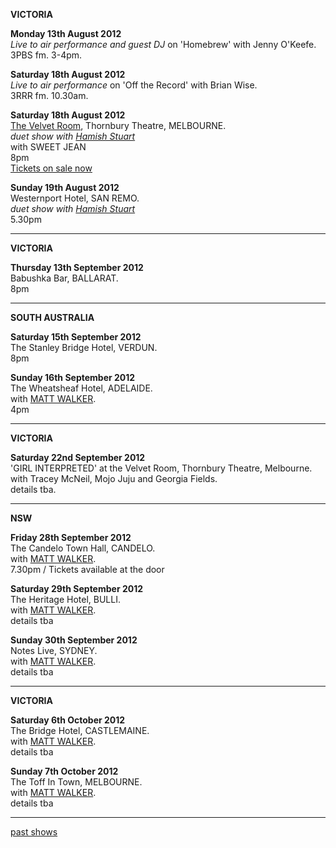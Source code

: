 **VICTORIA**    

**Monday 13th August 2012**  
*Live to air performance and guest DJ* on 'Homebrew' with Jenny O'Keefe.  
3PBS fm. 3-4pm.   

**Saturday 18th August 2012**  
*Live to air performance* on 'Off the Record' with Brian Wise.  
3RRR fm. 10.30am.     

**Saturday 18th August 2012**   
[The Velvet Room][111], Thornbury Theatre, MELBOURNE.  
*duet show with [Hamish Stuart][97]*    
with SWEET JEAN   
8pm  
[Tickets on sale now][111.1]        

**Sunday 19th August 2012**   
Westernport Hotel, SAN REMO.  
*duet show with [Hamish Stuart][97]*    
5.30pm     

* * * * *     

**VICTORIA** 

**Thursday 13th September 2012**   
Babushka Bar, BALLARAT.  
8pm 

* * * * *   

**SOUTH AUSTRALIA**  

**Saturday 15th September 2012**   
The Stanley Bridge Hotel, VERDUN.  
8pm 
 
**Sunday 16th September 2012**   
The Wheatsheaf Hotel, ADELAIDE.   
with [MATT WALKER][112].   
4pm     

* * * * *   
  
**VICTORIA** 

**Saturday 22nd September 2012**   
'GIRL INTERPRETED' at the Velvet Room, Thornbury Theatre, Melbourne.  
with Tracey McNeil, Mojo Juju and Georgia Fields.  
details tba.  

* * * * *   

**NSW**  

**Friday 28th September 2012**   
The Candelo Town Hall, CANDELO.  
with [MATT WALKER][112].  
7.30pm / Tickets available at the door  
 
**Saturday 29th September 2012**   
The Heritage Hotel, BULLI.   
with [MATT WALKER][112].   
details tba  

**Sunday 30th September 2012**   
Notes Live, SYDNEY.   
with [MATT WALKER][112].       
details tba   

* * * * *   

**VICTORIA**  
 
**Saturday 6th October 2012**     
The Bridge Hotel, CASTLEMAINE.   
with [MATT WALKER][112].      
details tba   

**Sunday 7th October 2012**     
The Toff In Town, MELBOURNE.   
with [MATT WALKER][112].      
details tba   

* * * * *     

[past shows][archive]

  [archive]: shows/archive/

[33.1]: contact/
[50]: http://northcotesocialclub.com/
[3.2]: http://www.thebasement.com.au/
[81]:  http://www.pietabrown.com
[88]: http://www.facebook.com/pages/Beetle-Bar/125772420775772
[89]: http://www.royalexchangenewcastle.com.au/
[90]: http://www.camelotlounge.com/
[90.1]: http://www.trybooking.com/RWU
[91]: http://www.clarendonguesthouse.com.au/
[93]: http://www.caravanmusic.com.au
[94]: http://wheatsheafhotel.com.au/
[95]: http://www.bellaunion.com.au
[96]: http://www.jojosmithsoul.com/
[96.1]: http://www.myspace.com/sweetjeanmusic
[96.2]: http://www.myspace.com/jimdowling
[96.3]: http://www.ilonaharker.com
[96.4]: http://www.mardilumsden.com  
[96.5]: http://www.theyearlings.net 
[96.6]: http://www.theelliscollective.com
[96.7]: http://www.triplejunearthed.com/birdsandbelles
[96.8]: http://www.myspace.com/denhanrahan
[97]: http://www.hamishstuart.net/fr_home.cfm
[98]: http://venue505.com/
[99]: http://www.corinbank.com/  
[99.1]: http://www.portfairyfolkfestival.com/
[100]: http://www.tamarvalleyfolkfestival.com/Home.html  
[101]: http://www.bigtix.com.au/ProductDetails.aspx?productID=2083
[104]: http://www.carnivalofsuburbia.com   
[105]: http://www.bellaunion.com.au/ticketing/show_535/
[106]: http://www.caravanmusic.com.au/gigs/pieta-brown/
[107]: http://www.trybooking.com/BCUB
[108]: http://www.moshtix.com.au/event.aspx?id=54131&ref=pietabrownpolishclub
[109]: http://www.starcourttheatre.com.au/shows
[110]: http://www.lonewolfpromotions.com/
[111]: http://thethornburytheatre.com/  
[111.1]: http://thornburytheatre.oztix.com.au/default.aspx?Event=27515  
[112]: http://www.mattwalker.com.au/  
[112.1]: http://www.pbsfm.org.au/node/19074